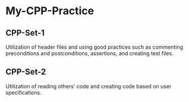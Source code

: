 # My-CPP-Practice #

## CPP-Set-1 ##

Utilization of header files and using good practices such as commenting preconditions and postconditions, assertions, and creating test files.

## CPP-Set-2 ##

Utilization of reading others' code and creating code based on user specifications. 
